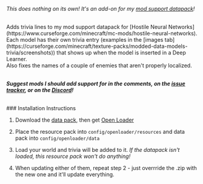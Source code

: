 _This does nothing on its own! It's an add-on for my [mod support datapack](https://www.curseforge.com/minecraft/data-packs/modded-data-models)!_

<br />
Adds trivia lines to my mod support datapack for [Hostile Neural Networks](https://www.curseforge.com/minecraft/mc-mods/hostile-neural-networks).


<br />
Each model has their own trivia entry (examples in the [images tab](https://curseforge.com/minecraft/texture-packs/modded-data-models-trivia/screenshots)) that shows up when the model is inserted in a Deep Learner.

<br />
Also fixes the names of a couple of enemies that aren't properly localized.

 
<br />
_**Suggest mods I should add support for in the comments, on the [issue tracker](https://curseforge.com/minecraft/data-packs/modded-data-models/issues), or on the [Discord](https://discord.com/invite/NtwzA6X)!**_

<br />
### Installation Instructions

1) Download the [data pack](https://curseforge.com/minecraft/data-packs/modded-data-models), then get [Open Loader](https://www.curseforge.com/minecraft/mc-mods/open-loader)

2) Place the resource pack into `config/openloader/resources` and data pack into `config/openloader/data`

3) Load your world and trivia will be added to it. _If the datapack isn't loaded, this resource pack won't do anything!_

4) When updating either of them, repeat step 2 - just overrride the .zip with the new one and it'll update everything.